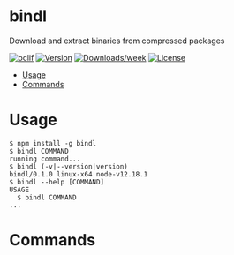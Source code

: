 # bindl

Download and extract binaries from compressed packages

[![oclif](https://img.shields.io/badge/cli-oclif-brightgreen.svg)](https://oclif.io)
[![Version](https://img.shields.io/npm/v/bindl.svg)](https://npmjs.org/package/bindl)
[![Downloads/week](https://img.shields.io/npm/dw/bindl.svg)](https://npmjs.org/package/bindl)
[![License](https://img.shields.io/npm/l/bindl.svg)](https://github.com/felipecassiors/bindl/blob/master/package.json)

<!-- toc -->

- [Usage](#usage)
- [Commands](#commands)
<!-- tocstop -->

# Usage

<!-- usage -->

```sh-session
$ npm install -g bindl
$ bindl COMMAND
running command...
$ bindl (-v|--version|version)
bindl/0.1.0 linux-x64 node-v12.18.1
$ bindl --help [COMMAND]
USAGE
  $ bindl COMMAND
...
```

<!-- usagestop -->

# Commands

<!-- commands -->

<!-- commandsstop -->
